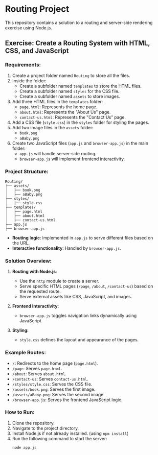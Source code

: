 # Routing Project

This repository contains a solution to a routing and server-side rendering exercise using Node.js.

## Exercise: Create a Routing System with HTML, CSS, and JavaScript

### Requirements:
1. Create a project folder named `Routing` to store all the files.
2. Inside the folder:
   - Create a subfolder named `templates` to store the HTML files.
   - Create a subfolder named `styles` for the CSS file.
   - Create a subfolder named `assets` to store images.
3. Add three HTML files in the `templates` folder:
   - `page.html`: Represents the home page.
   - `about.html`: Represents the "About Us" page.
   - `contact-us.html`: Represents the "Contact Us" page.
4. Add a CSS file (`style.css`) in the `styles` folder for styling the pages.
5. Add two image files in the `assets` folder:
   - `book.png`
   - `aBaby.png`
6. Create two JavaScript files (`app.js` and `browser-app.js`) in the main folder:
   - `app.js` will handle server-side routing.
   - `browser-app.js` will implement frontend interactivity.


### Project Structure:
```plaintext
Routing/
├── assets/
│   ├── book.png
│   ├── aBaby.png
├── styles/
│   ├── style.css
├── templates/
│   ├── page.html
│   ├── about.html
│   ├── contact-us.html
├── app.js
├── browser-app.js
```
- **Routing logic**: Implemented in `app.js` to serve different files based on the URL.
- **Interactive functionality**: Handled by `browser-app.js`.

### Solution Overview:

1. **Routing with Node.js**:
   - Use the `http` module to create a server.
   - Serve specific HTML pages (`/page`, `/about`, `/contact-us`) based on the requested route.
   - Serve external assets like CSS, JavaScript, and images.

2. **Frontend Interactivity**:
   - `browser-app.js` toggles navigation links dynamically using JavaScript.

3. **Styling**:
   - `style.css` defines the layout and appearance of the pages.

### Example Routes:
- `/`: Redirects to the home page (`page.html`).
- `/page`: Serves `page.html`.
- `/about`: Serves `about.html`.
- `/contact-us`: Serves `contact-us.html`.
- `/styles/style.css`: Serves the CSS file.
- `/assets/book.png`: Serves the first image.
- `/assets/aBaby.png`: Serves the second image.
- `/browser-app.js`: Serves the frontend JavaScript logic.

### How to Run:
1. Clone the repository.
2. Navigate to the project directory.
3. Install Node.js if not already installed.
(using `npm install`)
4. Run the following command to start the server:
   ```bash
   node app.js
